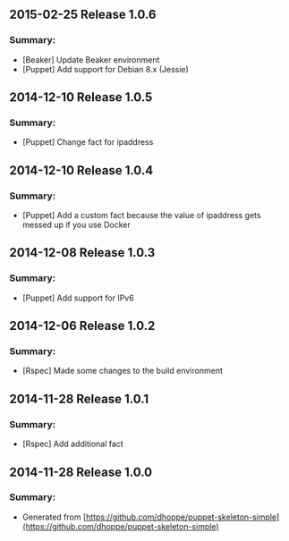 ## 2015-02-25 Release 1.0.6
### Summary:
- [Beaker] Update Beaker environment
- [Puppet] Add support for Debian 8.x (Jessie)

## 2014-12-10 Release 1.0.5
### Summary:
- [Puppet] Change fact for ipaddress

## 2014-12-10 Release 1.0.4
### Summary:
- [Puppet] Add a custom fact because the value of ipaddress gets messed up if you use Docker

## 2014-12-08 Release 1.0.3
### Summary:
- [Puppet] Add support for IPv6

## 2014-12-06 Release 1.0.2
### Summary:
- [Rspec] Made some changes to the build environment

## 2014-11-28 Release 1.0.1
### Summary:
- [Rspec] Add additional fact

## 2014-11-28 Release 1.0.0
### Summary:
- Generated from [https://github.com/dhoppe/puppet-skeleton-simple](https://github.com/dhoppe/puppet-skeleton-simple)
